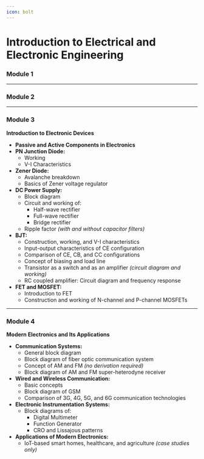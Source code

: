 ```yaml
---
icon: bolt
---
```


# Introduction to Electrical and Electronic Engineering

### Module 1

***

### Module 2



***

### Module 3

**Introduction to Electronic Devices**

* **Passive and Active Components in Electronics**
* **PN Junction Diode:**
  * Working
  * V-I Characteristics
* **Zener Diode:**
  * Avalanche breakdown
  * Basics of Zener voltage regulator
* **DC Power Supply:**
  * Block diagram
  * Circuit and working of:
    * Half-wave rectifier
    * Full-wave rectifier
    * Bridge rectifier
  * Ripple factor _(with and without capacitor filters)_
* **BJT:**
  * Construction, working, and V-I characteristics
  * Input-output characteristics of CE configuration
  * Comparison of CE, CB, and CC configurations
  * Concept of biasing and load line
  * Transistor as a switch and as an amplifier _(circuit diagram and working)_
  * RC coupled amplifier: Circuit diagram and frequency response
* **FET and MOSFET:**
  * Introduction to FET
  * Construction and working of N-channel and P-channel MOSFETs

***

### Module 4

**Modern Electronics and Its Applications**

* **Communication Systems:**
  * General block diagram
  * Block diagram of fiber optic communication system
  * Concept of AM and FM _(no derivation required)_
  * Block diagram of AM and FM super-heterodyne receiver
* **Wired and Wireless Communication:**
  * Basic concepts
  * Block diagram of GSM
  * Comparison of 3G, 4G, 5G, and 6G communication technologies
* **Electronic Instrumentation Systems:**
  * Block diagrams of:
    * Digital Multimeter
    * Function Generator
    * CRO and Lissajous patterns
* **Applications of Modern Electronics:**
  * IoT-based smart homes, healthcare, and agriculture _(case studies only)_
